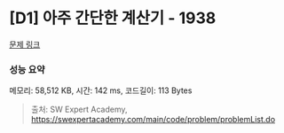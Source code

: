 # [D1] 아주 간단한 계산기 - 1938 

[문제 링크](https://swexpertacademy.com/main/code/problem/problemDetail.do?contestProbId=AV5PjsYKAMIDFAUq) 

### 성능 요약

메모리: 58,512 KB, 시간: 142 ms, 코드길이: 113 Bytes



> 출처: SW Expert Academy, https://swexpertacademy.com/main/code/problem/problemList.do